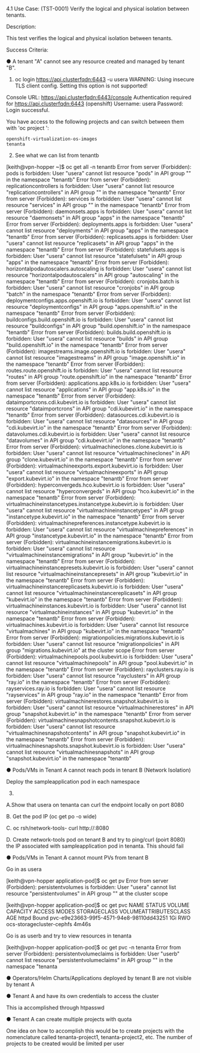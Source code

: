4.1 Use Case: (TST-0001) Verify the logical and physical isolation between
tenants.

Description:

This test verifies the logical and physical isolation between tenants.

Success Criteria:

● A tenant "A" cannot see any resource created and managed by tenant "B".

1.  oc login https://api.clusterfqdn:6443 -u usera
WARNING: Using insecure TLS client config. Setting this option is not supported!

Console URL: https://api.clusterfqdn:6443/console
Authentication required for https://api.clusterfqdn:6443 (openshift)
Username: usera
Password:
Login successful.

You have access to the following projects and can switch between them with 'oc project <projectname>':

    openshift-virtualization-os-images
    tenanta

2.  See what we can list from tenantb

[keith@vpn-hopper ~]$ oc get all -n tenantb
Error from server (Forbidden): pods is forbidden: User "usera" cannot list resource "pods" in API group "" in the namespace "tenantb"
Error from server (Forbidden): replicationcontrollers is forbidden: User "usera" cannot list resource "replicationcontrollers" in API group "" in the namespace "tenantb"
Error from server (Forbidden): services is forbidden: User "usera" cannot list resource "services" in API group "" in the namespace "tenantb"
Error from server (Forbidden): daemonsets.apps is forbidden: User "usera" cannot list resource "daemonsets" in API group "apps" in the namespace "tenantb"
Error from server (Forbidden): deployments.apps is forbidden: User "usera" cannot list resource "deployments" in API group "apps" in the namespace "tenantb"
Error from server (Forbidden): replicasets.apps is forbidden: User "usera" cannot list resource "replicasets" in API group "apps" in the namespace "tenantb"
Error from server (Forbidden): statefulsets.apps is forbidden: User "usera" cannot list resource "statefulsets" in API group "apps" in the namespace "tenantb"
Error from server (Forbidden): horizontalpodautoscalers.autoscaling is forbidden: User "usera" cannot list resource "horizontalpodautoscalers" in API group "autoscaling" in the namespace "tenantb"
Error from server (Forbidden): cronjobs.batch is forbidden: User "usera" cannot list resource "cronjobs" in API group "batch" in the namespace "tenantb"
Error from server (Forbidden): deploymentconfigs.apps.openshift.io is forbidden: User "usera" cannot list resource "deploymentconfigs" in API group "apps.openshift.io" in the namespace "tenantb"
Error from server (Forbidden): buildconfigs.build.openshift.io is forbidden: User "usera" cannot list resource "buildconfigs" in API group "build.openshift.io" in the namespace "tenantb"
Error from server (Forbidden): builds.build.openshift.io is forbidden: User "usera" cannot list resource "builds" in API group "build.openshift.io" in the namespace "tenantb"
Error from server (Forbidden): imagestreams.image.openshift.io is forbidden: User "usera" cannot list resource "imagestreams" in API group "image.openshift.io" in the namespace "tenantb"
Error from server (Forbidden): routes.route.openshift.io is forbidden: User "usera" cannot list resource "routes" in API group "route.openshift.io" in the namespace "tenantb"
Error from server (Forbidden): applications.app.k8s.io is forbidden: User "usera" cannot list resource "applications" in API group "app.k8s.io" in the namespace "tenantb"
Error from server (Forbidden): dataimportcrons.cdi.kubevirt.io is forbidden: User "usera" cannot list resource "dataimportcrons" in API group "cdi.kubevirt.io" in the namespace "tenantb"
Error from server (Forbidden): datasources.cdi.kubevirt.io is forbidden: User "usera" cannot list resource "datasources" in API group "cdi.kubevirt.io" in the namespace "tenantb"
Error from server (Forbidden): datavolumes.cdi.kubevirt.io is forbidden: User "usera" cannot list resource "datavolumes" in API group "cdi.kubevirt.io" in the namespace "tenantb"
Error from server (Forbidden): virtualmachineclones.clone.kubevirt.io is forbidden: User "usera" cannot list resource "virtualmachineclones" in API group "clone.kubevirt.io" in the namespace "tenantb"
Error from server (Forbidden): virtualmachineexports.export.kubevirt.io is forbidden: User "usera" cannot list resource "virtualmachineexports" in API group "export.kubevirt.io" in the namespace "tenantb"
Error from server (Forbidden): hyperconvergeds.hco.kubevirt.io is forbidden: User "usera" cannot list resource "hyperconvergeds" in API group "hco.kubevirt.io" in the namespace "tenantb"
Error from server (Forbidden): virtualmachineinstancetypes.instancetype.kubevirt.io is forbidden: User "usera" cannot list resource "virtualmachineinstancetypes" in API group "instancetype.kubevirt.io" in the namespace "tenantb"
Error from server (Forbidden): virtualmachinepreferences.instancetype.kubevirt.io is forbidden: User "usera" cannot list resource "virtualmachinepreferences" in API group "instancetype.kubevirt.io" in the namespace "tenantb"
Error from server (Forbidden): virtualmachineinstancemigrations.kubevirt.io is forbidden: User "usera" cannot list resource "virtualmachineinstancemigrations" in API group "kubevirt.io" in the namespace "tenantb"
Error from server (Forbidden): virtualmachineinstancepresets.kubevirt.io is forbidden: User "usera" cannot list resource "virtualmachineinstancepresets" in API group "kubevirt.io" in the namespace "tenantb"
Error from server (Forbidden): virtualmachineinstancereplicasets.kubevirt.io is forbidden: User "usera" cannot list resource "virtualmachineinstancereplicasets" in API group "kubevirt.io" in the namespace "tenantb"
Error from server (Forbidden): virtualmachineinstances.kubevirt.io is forbidden: User "usera" cannot list resource "virtualmachineinstances" in API group "kubevirt.io" in the namespace "tenantb"
Error from server (Forbidden): virtualmachines.kubevirt.io is forbidden: User "usera" cannot list resource "virtualmachines" in API group "kubevirt.io" in the namespace "tenantb"
Error from server (Forbidden): migrationpolicies.migrations.kubevirt.io is forbidden: User "usera" cannot list resource "migrationpolicies" in API group "migrations.kubevirt.io" at the cluster scope
Error from server (Forbidden): virtualmachinepools.pool.kubevirt.io is forbidden: User "usera" cannot list resource "virtualmachinepools" in API group "pool.kubevirt.io" in the namespace "tenantb"
Error from server (Forbidden): rayclusters.ray.io is forbidden: User "usera" cannot list resource "rayclusters" in API group "ray.io" in the namespace "tenantb"
Error from server (Forbidden): rayservices.ray.io is forbidden: User "usera" cannot list resource "rayservices" in API group "ray.io" in the namespace "tenantb"
Error from server (Forbidden): virtualmachinerestores.snapshot.kubevirt.io is forbidden: User "usera" cannot list resource "virtualmachinerestores" in API group "snapshot.kubevirt.io" in the namespace "tenantb"
Error from server (Forbidden): virtualmachinesnapshotcontents.snapshot.kubevirt.io is forbidden: User "usera" cannot list resource "virtualmachinesnapshotcontents" in API group "snapshot.kubevirt.io" in the namespace "tenantb"
Error from server (Forbidden): virtualmachinesnapshots.snapshot.kubevirt.io is forbidden: User "usera" cannot list resource "virtualmachinesnapshots" in API group "snapshot.kubevirt.io" in the namespace "tenantb"

● Pods/VMs in Tenant A cannot reach pods in tenant B (Network Isolation)

Deploy the sampleapplication pod in each namespace

3.  
A.Show that usera on tenanta can curl the endpoint locally on port 8080

B.  Get the pod IP (oc get po -o wide)

C.  oc rsh/network-tools-<randomuid>
      curl http://<ipofsampleapplication>:8080

D.  Create network-tools pod on tenant B and try to ping/curl (poirt 8080) the IP associated with sampleapplication pod in tenanta.  This should fail


● Pods/VMs in Tenant A cannot mount PVs from tenant B

Go in as usera

[keith@vpn-hopper application-pod]$ oc get pv
Error from server (Forbidden): persistentvolumes is forbidden: User "usera" cannot list resource "persistentvolumes" in API group "" at the cluster scope

[keith@vpn-hopper application-pod]$ oc get pvc
NAME    STATUS   VOLUME                                     CAPACITY   ACCESS MODES   STORAGECLASS                VOLUMEATTRIBUTESCLASS   AGE
httpd   Bound    pvc-e9e23663-99f5-4571-94e8-98110dd43251   1Gi        RWO            ocs-storagecluster-cephfs   <unset>                 4m46s

Go is as userb and try to view resources in tenanta

[keith@vpn-hopper application-pod]$ oc get pvc -n tenanta
Error from server (Forbidden): persistentvolumeclaims is forbidden: User "userb" cannot list resource "persistentvolumeclaims" in API group "" in the namespace "tenanta

● Operators/Helm Charts/Applications deployed by tenant B are not visible by tenant A



● Tenant A and have its own credentials to access the cluster

This ia accomplished through htpasswd

● Tenant A can create multiple projects with quota

One idea on how to accomplish this would be to create projects with the nomenclature called tenanta-project1, tenanta-project2, etc.  The number of projects to be created would be limited per user


